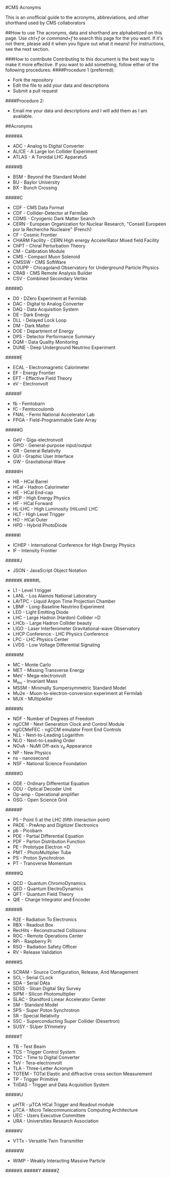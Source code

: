 #CMS Acronyms

This is an unofficial guide to the acronyms, abbreviations, and other shorthand used by CMS collaborators


##How to use
The acronyms, data and shorthand are alphabetized on this page. Use *ctrl+f* or *command+f* to search this page for the you want. If it's not there, please add it when you figure out what it means! For instructions, see the next section.

###How to contribute
Contributing to this document is the best way to make it more effective. If you want to add something, follow either of the following procedures:
####Procedure 1 (preferred):
* Fork the repository
* Edit the file to add your data and descriptions
* Submit a pull request

####Procedure 2:
* Email me your data and descriptions and I will add them as I am available.

##Acronyms

#####A
* ADC - Analog to Digital Converter
* ALICE - A Large Ion Collider Experiment
* ATLAS - A Toroidal LHC ApparatuS

#####B
* BSM - Beyond the Standard Model
* BU - Baylor University
* BX - Bunch Crossing

#####C
* CDF - CMS Data Format
* CDF - Collider-Detector at Fermilab
* CDMS - Cryogenic Dark Matter Search
* CERN - European Organization for Nuclear Research, "Conseil Europeen por la Recherche Nucleaire" (French)
* CF - Cosmic Frontier
* CHARM Facility - CERN High energy AccelerRator Mixed field Facility
* ChPT - Chiral Perturbation Theory
* CM - Calibration Module
* CMS - Compact Muon Solenoid
* CMSSW - CMS SoftWare
* COUPP - Chicagoland Observatory for Underground Particle Physics
* CRAB - CMS Remote Analysis Builder
* CSV - Combined Secondary Vertex

#####D
* D0 - DZero Experiment at Fermilab
* DAC - Digital to Analog Converter
* DAQ - Data Acquisition System
* DE - Dark Energy
* DLL - Delayed Lock Loop
* DM - Dark Matter
* DOE - Department of Energy
* DPS - Detector Performance Summary
* DQM - Data Quality Monitoring
* DUNE - Deep Underground Neutrino Experiment

#####E
* ECAL - Electromagnetic Calorimeter
* EF - Energy Frontier
* EFT - Effective Field Theory
* eV - Electronvolt

#####F
* fb - Femtobarn
* fC - Femtocoulomb
* FNAL - Fermi National Accelerator Lab
* FPGA - Field-Programmable Gate Array

#####G
* GeV - Giga-electronvolt
* GPIO - General-purpose input/output
* GR - General Relativity
* GUI - Graphic User Interface
* GW - Gravitational-Wave

#####H
* HB - HCal Barrel
* HCal - Hadron Calorimeter
* HE - HCal End-cap
* HEP - High Energy Physics
* HF - HCal Forward
* HL-LHC - High Luminosity (HiLumi) LHC
* HLT - High Level Trigger
* HO - HCal Outer
* HPD - Hybrid PhotoDiode

#####I
* ICHEP - International Conference for High Energy Physics
* IF - Intensity Frontier

#####J
* JSON - JavaScript Object Notation

#####K
#####L
* L1 - Level 1 trigger
* LANL - Los Alamos National Laboratory
* LArTPC - Liquid Argon Time Projection Chamber
* LBNF - Long-Baseline Neutrino Experiment
* LED - Light Emitting Diode
* LHC - Large Hadron (Hardon) Collider =D
* LHCb - Large Hadron Collider beauty
* LIGO - Laser Interferometer Gravitational-wave Observatory
* LHCP Conference - LHC Physics Conference
* LPC - LHC Physics Center
* LVDS - Low Voltage Differential Signaling

#####M
* MC - Monte Carlo
* MET - Missing Transverse Energy
* MeV - Mega-electronvolt
* M<sub>inv</sub> - Invariant Mass
* MSSM - Minimally Sumpersymmetric Standard Model
* Mu2e - Muon-to-electron-conversion experiment at Fermilab
* MUX - MUltipleXer

#####N
* NDF - Number of Degrees of Freedom
* ngCCM - Next Generation Clock and Control Module
* ngCCMeFEC - ngCCM emulator Front End Controls
* NLL - Next-to-Leading Logarithm
* NLO - Next-to-Leading Order
* NOvA - NuMI Off-axis v<sub>e</sub> Appearance
* NP - New Physics
* ns - nanosecond
* NSF - National Science Foundation

#####O
* ODE - Ordinary Differential Equation
* ODU - Optical Decoder Unit
* Op-amp - Operational amplifier
* OSG - Open Science Grid

#####P
* P5 - Point 5 at the LHC (fifth interaction point)
* PADE - PreAmp and Digitizer Electronics
* pb - Picobarn
* PDE - Partial Differential Equation
* PDF - Parton Distribution Function
* PE - Prototype Electron =D
* PMT - PhotoMultiplier Tube
* PS - Proton Synchrotron
* PT - Transverse Momentum

#####Q
* QCD - Quantum ChromoDynamics
* QED - Quantum ElectroDynamics
* QFT - Quantum Field Theory
* QIE - Charge Integrator and Encoder

#####R
* R2E - Radiation To Electronics
* RBX - Readout Box
* RecHits - Reconstructed Collisions
* ROC - Remote Operations Center
* RPi - Raspberry Pi
* RSO - Radiation Safety Officer
* RV - Release Validation

#####S
* SCRAM - Source Configuration, Release, And Management
* SCL - Serial CLock
* SDA - Serial DAta
* SDSS - Sloan Digital Sky Survey
* SiPM - Silicon Photomultiplier
* SLAC - Standford Linear Accelerator Center
* SM - Standard Model
* SPS - Super Poton Synchrotron
* SR - Special Relativity
* SSC - Superconducting Super Collider (Desertron)
* SUSY - SUper SYmmetry

#####T
* TB - Test Beam
* TCS - Trigger Control System
* TDC - Time to Digital Converter
* TeV - Tera-electronvolt
* TLA - Three-Letter Acronym
* TOTEM - TOTal Elastic and diffractive cross section Measurement
* TP - Trigger Primitive
* TriDAS - Trigger and Data Acquisition System

#####U
* μHTR - μTCA HCal Trigger and Readout module
* μTCA - Micro Telecommunications Computing Architecture
* UEC - Users Executive Committee
* URA - Universities Research Association

#####V
* VTTx - Versatile Twin Transmitter

#####W
* WIMP - Weakly Interacting Massive Particle

#####X
#####Y
#####Z
